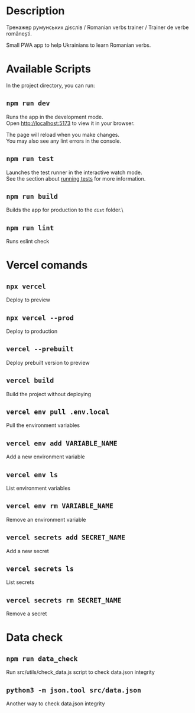 # Description

Тренажер румунських дієслів / Romanian verbs trainer / Trainer de verbe românești.

Small PWA app to help Ukrainians to learn Romanian verbs.

# Available Scripts

In the project directory, you can run:

## `npm run dev`

Runs the app in the development mode.\
Open [http://localhost:5173](http://localhost:5173) to view it in your browser.

The page will reload when you make changes.\
You may also see any lint errors in the console.

## `npm run test`

Launches the test runner in the interactive watch mode.\
See the section about [running tests](https://facebook.github.io/create-react-app/docs/running-tests) for more information.

## `npm run build`

Builds the app for production to the `dist` folder.\

## `npm run lint`

Runs eslint check

# Vercel comands

## `npx vercel`

Deploy to preview

## `npx vercel --prod`

Deploy to production

## `vercel --prebuilt`

Deploy prebuilt version to preview

## `vercel build`

Build the project without deploying

## `vercel env pull .env.local`

Pull the environment variables

## `vercel env add VARIABLE_NAME`

Add a new environment variable

## `vercel env ls`

List environment variables

## `vercel env rm VARIABLE_NAME`

Remove an environment variable

## `vercel secrets add SECRET_NAME`

Add a new secret

## `vercel secrets ls`

List secrets

## `vercel secrets rm SECRET_NAME`

Remove a secret

# Data check

## `npm run data_check`

Run src/utils/check_data.js script to check data.json integrity

## `python3 -m json.tool src/data.json`

Another way to check data.json integrity
